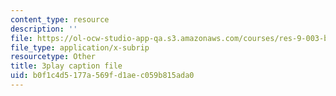 ```yaml
---
content_type: resource
description: ''
file: https://ol-ocw-studio-app-qa.s3.amazonaws.com/courses/res-9-003-brains-minds-and-machines-summer-course-summer-2015/b0f1c4d5177a569fd1aec059b815ada0_7BAChnLg8Co.srt
file_type: application/x-subrip
resourcetype: Other
title: 3play caption file
uid: b0f1c4d5-177a-569f-d1ae-c059b815ada0
---
```

